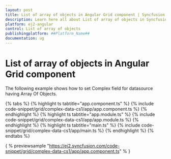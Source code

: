 ```yaml
---
layout: post
title: List of array of objects in Angular Grid component | Syncfusion
description: Learn here all about List of array of objects in Syncfusion ##Platform_Name## Grid component of Syncfusion Essential JS 2 and more.
platform: ej2-angular
control: List of array of objects 
publishingplatform: ##Platform_Name##
documentation: ug
---
```


# List of array of objects in Angular Grid component

The following example shows how to set Complex field for datasource having Array Of Objects.

{% tabs %}
{% highlight ts tabtitle="app.component.ts" %}
{% include code-snippet/grid/complex-data-cs1/app/app.component.ts %}
{% endhighlight %}
{% highlight ts tabtitle="app.module.ts" %}
{% include code-snippet/grid/complex-data-cs1/app/app.module.ts %}
{% endhighlight %}
{% highlight ts tabtitle="main.ts" %}
{% include code-snippet/grid/complex-data-cs1/app/main.ts %}
{% endhighlight %}
{% endtabs %}
  
{ % previewsample "https://ej2.syncfusion.com/code-snippet/grid/complex-data-cs1/app/app.component.ts" % }